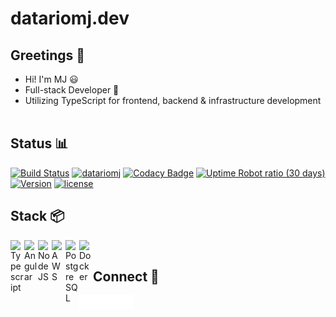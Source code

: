 # datariomj.dev

## Greetings 👋

- Hi! I'm MJ 😃
- Full-stack Developer 💼
- Utilizing TypeScript for frontend, backend & infrastructure development
&nbsp;

## Status 📊

[![Build Status](https://dev.azure.com/mrcjsph/datariomj/_apis/build/status%2FAzure%20Pipelines%20datariomj-ci-cd?branchName=main)][azure]
[![datariomj](https://img.shields.io/endpoint?url=https://dashboard.cypress.io/badge/simple/3zwyy9/main&style=flat&logo=cypress)][cypress]
[![Codacy Badge](https://app.codacy.com/project/badge/Grade/7436259e99ee41a7b58f146322089397)][codacy]
[![Uptime Robot ratio (30 days)](https://img.shields.io/uptimerobot/ratio/m796216246-33192eac05ffcc04bd1cd411)][uptime_robot]
[![Version](https://img.shields.io/github/package-json/v/datariomj/datariomj)][version]
[![license](https://img.shields.io/github/license/datariomj/datariomj)][license]
&nbsp;

## Stack 📦

[<img align="left" alt="Typescript" width="22px" src="https://cdn.jsdelivr.net/gh/devicons/devicon@latest/icons/typescript/typescript-original.svg" />][typescript]
[<img align="left" alt="Angular" width="22px" src="https://cdn.jsdelivr.net/gh/devicons/devicon@latest/icons/angular/angular-original.svg" />][angular]
[<img align="left" alt="NodeJS" width="22px" src="https://cdn.jsdelivr.net/gh/devicons/devicon@latest/icons/nodejs/nodejs-original.svg" />][nodejs]
[<img align="left" alt="AWS" width="22px" src="https://cdn.jsdelivr.net/gh/devicons/devicon@latest/icons/amazonwebservices/amazonwebservices-original-wordmark.svg" />][aws]
[<img align="left" alt="PostgreSQL" width="22px" src="https://cdn.jsdelivr.net/gh/devicons/devicon@latest/icons/postgresql/postgresql-original.svg" />][postgres]
[<img align="left" alt="Docker" width="22px" src="https://cdn.jsdelivr.net/gh/devicons/devicon@latest/icons/docker/docker-original-wordmark.svg" />][docker]
&nbsp;

## Connect 🔗

[<img align="left" alt="datariomj.dev" width="22px" src="https://raw.githubusercontent.com/datariomj/datariomj/main/src/assets/svg/datariomj-white.svg" />][website]
[<img align="left" alt="datariomj | LinkedIn" width="22px" src="https://raw.githubusercontent.com/datariomj/datariomj/main/src/assets/svg/linkedin-white.svg" />][linkedin]
[<img align="left" alt="datariomj | Instagram" width="22px" src="https://raw.githubusercontent.com/datariomj/datariomj/main/src/assets/svg/instagram-white.svg" />][instagram]
[<img align="left" alt="datariomj | SoundCloud" width="22px" src="https://raw.githubusercontent.com/datariomj/datariomj/main/src/assets/svg/soundcloud-white.svg" />][soundcloud]

[azure]: https://dev.azure.com/mrcjsph/datariomj/_build/latest?definitionId=5&branchName=main
[cypress]: https://dashboard.cypress.io/projects/3zwyy9/runs
[codacy]: https://app.codacy.com/gh/datariomj/datariomj/dashboard
[uptime_robot]: https://stats.uptimerobot.com/AGzj9HrMEo
[version]: https://github.com/datariomj/datariomj/blob/main/package.json
[license]: https://github.com/datariomj/datariomj/blob/main/LICENSE.md

[typescript]: https://www.typescriptlang.org
[angular]: https://angular.io
[nodejs]: https://nodejs.org
[postgres]: https://www.postgresql.org
[aws]: https://aws.amazon.com
[docker]: https://www.docker.com

[website]: https://datariomj.dev
[linkedin]: https://linkedin.com/in/datariomj
[instagram]: https://instagram.com/datariomj
[soundcloud]: https://soundcloud.com/datariomj
